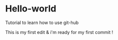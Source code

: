 # Hello-world
Tutorial to learn how to use git-hub


This is my first edit & i'm ready for my first commit !

